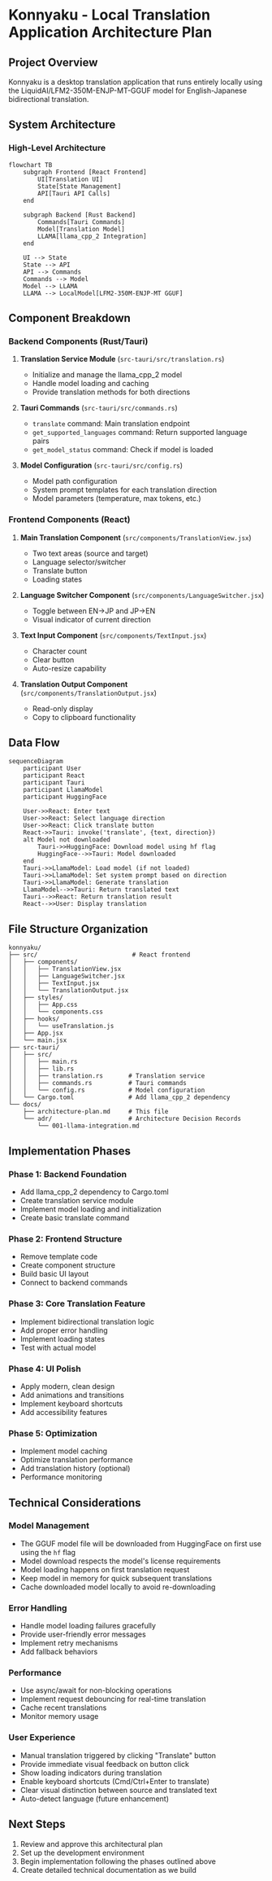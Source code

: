 # Konnyaku - Local Translation Application Architecture Plan

## Project Overview
Konnyaku is a desktop translation application that runs entirely locally using the LiquidAI/LFM2-350M-ENJP-MT-GGUF model for English-Japanese bidirectional translation.

## System Architecture

### High-Level Architecture

```mermaid
flowchart TB
    subgraph Frontend [React Frontend]
        UI[Translation UI]
        State[State Management]
        API[Tauri API Calls]
    end
    
    subgraph Backend [Rust Backend]
        Commands[Tauri Commands]
        Model[Translation Model]
        LLAMA[llama_cpp_2 Integration]
    end
    
    UI --> State
    State --> API
    API --> Commands
    Commands --> Model
    Model --> LLAMA
    LLAMA --> LocalModel[LFM2-350M-ENJP-MT GGUF]
```

## Component Breakdown

### Backend Components (Rust/Tauri)

1. **Translation Service Module** (`src-tauri/src/translation.rs`)
   - Initialize and manage the llama_cpp_2 model
   - Handle model loading and caching
   - Provide translation methods for both directions

2. **Tauri Commands** (`src-tauri/src/commands.rs`)
   - `translate` command: Main translation endpoint
   - `get_supported_languages` command: Return supported language pairs
   - `get_model_status` command: Check if model is loaded

3. **Model Configuration** (`src-tauri/src/config.rs`)
   - Model path configuration
   - System prompt templates for each translation direction
   - Model parameters (temperature, max tokens, etc.)

### Frontend Components (React)

1. **Main Translation Component** (`src/components/TranslationView.jsx`)
   - Two text areas (source and target)
   - Language selector/switcher
   - Translate button
   - Loading states

2. **Language Switcher Component** (`src/components/LanguageSwitcher.jsx`)
   - Toggle between EN→JP and JP→EN
   - Visual indicator of current direction

3. **Text Input Component** (`src/components/TextInput.jsx`)
   - Character count
   - Clear button
   - Auto-resize capability

4. **Translation Output Component** (`src/components/TranslationOutput.jsx`)
   - Read-only display
   - Copy to clipboard functionality

## Data Flow

```mermaid
sequenceDiagram
    participant User
    participant React
    participant Tauri
    participant LlamaModel
    participant HuggingFace
    
    User->>React: Enter text
    User->>React: Select language direction
    User->>React: Click translate button
    React->>Tauri: invoke('translate', {text, direction})
    alt Model not downloaded
        Tauri->>HuggingFace: Download model using hf flag
        HuggingFace-->>Tauri: Model downloaded
    end
    Tauri->>LlamaModel: Load model (if not loaded)
    Tauri->>LlamaModel: Set system prompt based on direction
    Tauri->>LlamaModel: Generate translation
    LlamaModel-->>Tauri: Return translated text
    Tauri-->>React: Return translation result
    React-->>User: Display translation
```

## File Structure Organization

```
konnyaku/
├── src/                          # React frontend
│   ├── components/
│   │   ├── TranslationView.jsx
│   │   ├── LanguageSwitcher.jsx
│   │   ├── TextInput.jsx
│   │   └── TranslationOutput.jsx
│   ├── styles/
│   │   ├── App.css
│   │   └── components.css
│   ├── hooks/
│   │   └── useTranslation.js
│   ├── App.jsx
│   └── main.jsx
├── src-tauri/
│   ├── src/
│   │   ├── main.rs
│   │   ├── lib.rs
│   │   ├── translation.rs       # Translation service
│   │   ├── commands.rs          # Tauri commands
│   │   └── config.rs            # Model configuration
│   └── Cargo.toml               # Add llama_cpp_2 dependency
└── docs/
    ├── architecture-plan.md     # This file
    └── adr/                     # Architecture Decision Records
        └── 001-llama-integration.md
```

## Implementation Phases

### Phase 1: Backend Foundation
- Add llama_cpp_2 dependency to Cargo.toml
- Create translation service module
- Implement model loading and initialization
- Create basic translate command

### Phase 2: Frontend Structure
- Remove template code
- Create component structure
- Build basic UI layout
- Connect to backend commands

### Phase 3: Core Translation Feature
- Implement bidirectional translation logic
- Add proper error handling
- Implement loading states
- Test with actual model

### Phase 4: UI Polish
- Apply modern, clean design
- Add animations and transitions
- Implement keyboard shortcuts
- Add accessibility features

### Phase 5: Optimization
- Implement model caching
- Optimize translation performance
- Add translation history (optional)
- Performance monitoring

## Technical Considerations

### Model Management
- The GGUF model file will be downloaded from HuggingFace on first use using the `hf` flag
- Model download respects the model's license requirements
- Model loading happens on first translation request
- Keep model in memory for quick subsequent translations
- Cache downloaded model locally to avoid re-downloading

### Error Handling
- Handle model loading failures gracefully
- Provide user-friendly error messages
- Implement retry mechanisms
- Add fallback behaviors

### Performance
- Use async/await for non-blocking operations
- Implement request debouncing for real-time translation
- Cache recent translations
- Monitor memory usage

### User Experience
- Manual translation triggered by clicking "Translate" button
- Provide immediate visual feedback on button click
- Show loading indicators during translation
- Enable keyboard shortcuts (Cmd/Ctrl+Enter to translate)
- Clear visual distinction between source and translated text
- Auto-detect language (future enhancement)

## Next Steps
1. Review and approve this architectural plan
2. Set up the development environment
3. Begin implementation following the phases outlined above
4. Create detailed technical documentation as we build